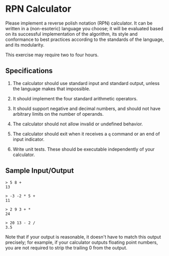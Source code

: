 # RPN Calculator

Please implement a reverse polish notation (RPN) calculator.  It can be written
in a (non-esoteric) language you choose; it will be evaluated based on its
successful implementation of the algorithm, its style and conformance to best
practices according to the standards of the language, and its modularity.

This exercise may require two to four hours.


## Specifications

1. The calculator should use standard input and standard output, unless the
   language makes that impossible.

2. It should implement the four standard arithmetic operators.

3. It should support negative and decimal numbers, and should not have
   arbitrary limits on the number of operands.

4. The calculator should not allow invalid or undefined behavior.

5. The calculator should exit when it receives a `q` command or an end of input 
   indicator.

6. Write unit tests.  These should be executable independently of your
   calculator.


## Sample Input/Output

    > 5 8 +
    13

    > -3 -2 * 5 +
    11

    > 2 9 3 + *
    24

    > 20 13 - 2 / 
    3.5

Note that if your output is reasonable, it doesn't have to match this output
precisely; for example, if your calculator outputs floating point numbers, you
are not required to strip the trailing 0 from the output.